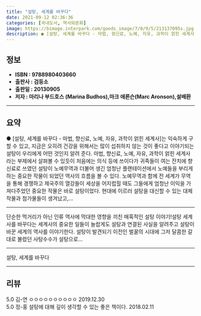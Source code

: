 ```yaml
---
title: "설탕, 세계를 바꾸다"
date: 2021-09-12 02:36:36
categories: [국내도서, 역사와문화]
image: https://bimage.interpark.com/goods_image/7/0/9/5/213137095s.jpg
description: ● [설탕, 세계를 바꾸다 - 마법, 향신료, 노예, 자유, 과학이 얽힌 세계사]는 익숙하게 구할 수 있고, 지금은 오히려 건강을 위해서는 많이 섭취하지 않는 것이 좋다고 이야기되는 설탕이 우리에게 어떤 것인지 알려 준다. 마법, 향신료, 노예, 자유, 과학이 얽힌 세계사라는 부제에서
---
```


## **정보**

- **ISBN : 9788980403660**
- **출판사 : 검둥소**
- **출판일 : 20130905**
- **저자 : 마리나 부드호스 (Marina Budhos),마크 애론슨(Marc Aronson),설배환**

------



## **요약**

●  [설탕, 세계를 바꾸다 - 마법, 향신료, 노예, 자유, 과학이 얽힌 세계사]는 익숙하게 구할 수 있고, 지금은 오히려 건강을 위해서는 많이 섭취하지 않는 것이 좋다고 이야기되는 설탕이 우리에게 어떤 것인지 알려 준다. 마법, 향신료, 노예, 자유, 과학이 얽힌 세계사라는 부제에서 살펴볼 수 있듯이 처음에는 의식 등에 쓰이다가 귀족들이 여는 잔치에 향신료로 쓰였던 설탕이 노예무역과 더불어 생긴 엄청난 플랜테이션에서 노예들을 부리게 하는 중요한 작물이 되었던 역사의 흐름을 볼 수 있다. 노예무역과 함께 전 세계가 무역을 통해 경쟁하고 제국주의 열강들이 세상을 어지럽힐 때도 그들에게 엄청난 이익을 가져다주었던 중요한 작물은 바로 설탕이었다. 현대에 이르러 설탕을 대신할 수 있는 대체 작물과 첨가물들이 생겨났고,...

------

단순한 먹거리가 아닌 인류 역사에 막대한 영향을 끼친 매혹적인 설탕 이야기!설탕 세계사를 바꾸다는 세계사의 중요한 일들이 놀랍게도 설탕과 연결된 사실을 알려주고 설탕이 바꾼 세계의 역사를 이야기한다. 설탕이 발견되기 이전인 벌꿀의 시대에 그저 달콤한 갈대로 불렸던 사탕수수가 설탕으로... 

------


설탕, 세계를 바꾸다 

------


## **리뷰** 

5.0 김-연 ㅇㅇㅇㅇㅇㅇㅇㅇㅇㅇ 2019.12.30 <br/>5.0 정-홍 설탕에 대해 깊이 생각할 수 있는 좋은 책이다. 2018.02.11 <br/>